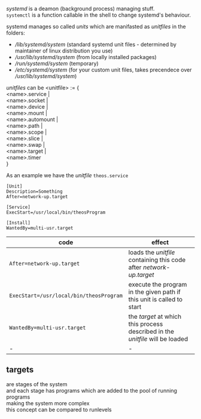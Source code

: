 *systemd* is a deamon (background process) managing stuff.  
`systemctl` is a function callable in the shell to change systemd's behaviour.

systemd manages so called *units* which are manifasted as _unitfiles_ in the folders:
* */lib/systemd/system* (standard systemd unit files - determined by maintainer of linux distribution you use)
* */usr/lib/systemd/system* (from locally installed packages)
* */run/systemd/system* (temporary)
* */etc/systemd/system* (for your custom unit files, takes precendece over */usr/lib/systemd/system*)

_unitfiles_ can be 
\<unitfile\> := {  
	\<name\>.service |  
	\<name\>.socket |  
	\<name\>.device |  
	\<name\>.mount |  
	\<name\>.automount |  
	\<name\>.path |  
	\<name\>.scope |  
	\<name\>.slice |  
	\<name\>.swap |  
	\<name\>.target |  
	\<name\>.timer  
}

As an example we have the _unitfile_ `theos.service`
```EDITOR
[Unit]
Description=Something
After=network-up.target

[Service]
ExecStart=/usr/local/bin/theosProgram

[Install]
WantedBy=multi-usr.target
```
|code|effect|
|-|-|
|`After=network-up.target`|loads the *unitfile* containing this code after _network-up.target_|
|`ExecStart=/usr/local/bin/theosProgram`|execute the program in the given path if this unit is called to start|
|`WantedBy=multi-usr.target`|the *target* at which this process described in the _unitfile_ will be loaded|
|-|-|

## targets
are stages of the system  
and each stage has programs which are added to the pool of running programs  
making the system more complex  
this concept can be compared to runlevels